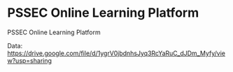# PSSEC Online Learning Platform
 PSSEC Online Learning Platform
 
 Data: https://drive.google.com/file/d/1ygrV0jbdnhsJyq3RcYaRuC_dJDm_Myfy/view?usp=sharing

